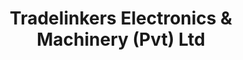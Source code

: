 ---
title: "Tradelinkers Electronics & Machinery (Pvt) Ltd"
url: /karachi/tradelinkers-electronics-and-machinery-pvt-ltd/
shop: electronics
---